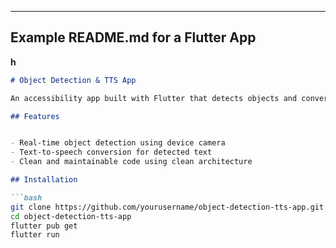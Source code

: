 
---

## Example README.md for a Flutter App

**h**
```markdown
# Object Detection & TTS App

An accessibility app built with Flutter that detects objects and converts detected text to speech, designed to assist visually impaired users.

## Features


- Real-time object detection using device camera
- Text-to-speech conversion for detected text
- Clean and maintainable code using clean architecture

## Installation

```bash
git clone https://github.com/yourusername/object-detection-tts-app.git
cd object-detection-tts-app
flutter pub get
flutter run
